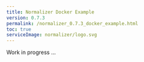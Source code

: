 ```yaml
---
title: Normalizer Docker Example
version: 0.7.3
permalink: /normalizer_0.7.3_docker_example.html
toc: true
serviceImage: normalizer/logo.svg
---
```


Work in progress ...
